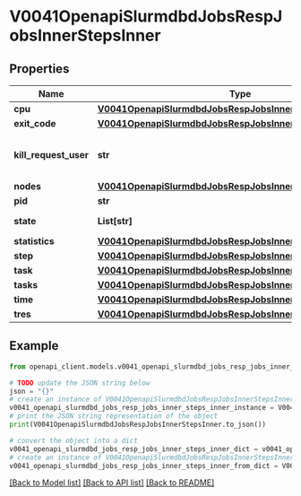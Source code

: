 # V0041OpenapiSlurmdbdJobsRespJobsInnerStepsInner


## Properties

Name | Type | Description | Notes
------------ | ------------- | ------------- | -------------
**cpu** | [**V0041OpenapiSlurmdbdJobsRespJobsInnerStepsInnerCPU**](V0041OpenapiSlurmdbdJobsRespJobsInnerStepsInnerCPU.md) |  | [optional] 
**exit_code** | [**V0041OpenapiSlurmdbdJobsRespJobsInnerExitCode**](V0041OpenapiSlurmdbdJobsRespJobsInnerExitCode.md) |  | [optional] 
**kill_request_user** | **str** | User ID that requested termination of the step | [optional] 
**nodes** | [**V0041OpenapiSlurmdbdJobsRespJobsInnerStepsInnerNodes**](V0041OpenapiSlurmdbdJobsRespJobsInnerStepsInnerNodes.md) |  | [optional] 
**pid** | **str** | Process ID | [optional] 
**state** | **List[str]** | Current state | [optional] 
**statistics** | [**V0041OpenapiSlurmdbdJobsRespJobsInnerStepsInnerStatistics**](V0041OpenapiSlurmdbdJobsRespJobsInnerStepsInnerStatistics.md) |  | [optional] 
**step** | [**V0041OpenapiSlurmdbdJobsRespJobsInnerStepsInnerStep**](V0041OpenapiSlurmdbdJobsRespJobsInnerStepsInnerStep.md) |  | [optional] 
**task** | [**V0041OpenapiSlurmdbdJobsRespJobsInnerStepsInnerTask**](V0041OpenapiSlurmdbdJobsRespJobsInnerStepsInnerTask.md) |  | [optional] 
**tasks** | [**V0041OpenapiSlurmdbdJobsRespJobsInnerStepsInnerTasks**](V0041OpenapiSlurmdbdJobsRespJobsInnerStepsInnerTasks.md) |  | [optional] 
**time** | [**V0041OpenapiSlurmdbdJobsRespJobsInnerStepsInnerTime**](V0041OpenapiSlurmdbdJobsRespJobsInnerStepsInnerTime.md) |  | [optional] 
**tres** | [**V0041OpenapiSlurmdbdJobsRespJobsInnerStepsInnerTres**](V0041OpenapiSlurmdbdJobsRespJobsInnerStepsInnerTres.md) |  | [optional] 

## Example

```python
from openapi_client.models.v0041_openapi_slurmdbd_jobs_resp_jobs_inner_steps_inner import V0041OpenapiSlurmdbdJobsRespJobsInnerStepsInner

# TODO update the JSON string below
json = "{}"
# create an instance of V0041OpenapiSlurmdbdJobsRespJobsInnerStepsInner from a JSON string
v0041_openapi_slurmdbd_jobs_resp_jobs_inner_steps_inner_instance = V0041OpenapiSlurmdbdJobsRespJobsInnerStepsInner.from_json(json)
# print the JSON string representation of the object
print(V0041OpenapiSlurmdbdJobsRespJobsInnerStepsInner.to_json())

# convert the object into a dict
v0041_openapi_slurmdbd_jobs_resp_jobs_inner_steps_inner_dict = v0041_openapi_slurmdbd_jobs_resp_jobs_inner_steps_inner_instance.to_dict()
# create an instance of V0041OpenapiSlurmdbdJobsRespJobsInnerStepsInner from a dict
v0041_openapi_slurmdbd_jobs_resp_jobs_inner_steps_inner_from_dict = V0041OpenapiSlurmdbdJobsRespJobsInnerStepsInner.from_dict(v0041_openapi_slurmdbd_jobs_resp_jobs_inner_steps_inner_dict)
```
[[Back to Model list]](../README.md#documentation-for-models) [[Back to API list]](../README.md#documentation-for-api-endpoints) [[Back to README]](../README.md)


